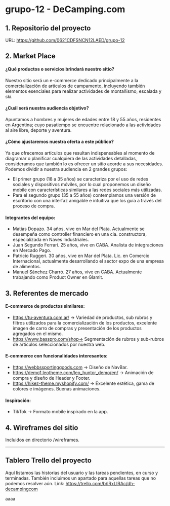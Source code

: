 # grupo-12 - DeCamping.com

## 1. Repositorio del proyecto
URL: https://github.com/0621CDFSNCN12LAED/grupo-12


## 2. Market Place

#### ¿Qué productos o servicios brindará nuestro sitio?
Nuestro sitio será un e-commerce dedicado principalmente a la comercialización de artículos de campamento, incluyendo también elementos esenciales para realizar actividades de montañismo, escalada y ski.

#### ¿Cuál será nuestra audiencia objetivo?
Apuntamos a hombres y mujeres de edades entre 18 y 55 años, residentes en Argentina; cuyo pasatiempo se encuentre relacionado a las actividades al aire libre, deporte y aventura.

#### ¿Cómo ajustaremos nuestra oferta a este público?
Ya que ofrecemos artículos que resultan indispensables al momento de diagramar o planificar cualquiera de las actividades detalladas, consideramos que también lo es ofrecer un sitio acorde a sus necesidades.
Podemos dividir a nuestra audiencia en 2 grandes grupos: <br>
- El primer grupo (18 a 35 años) se caracteriza por el uso de redes sociales y dispositivos móviles, por lo cual proponemos un diseño mobile con características similares a las redes sociales más utilizadas.
- Para el segundo grupo (35 a 55 años) contemplamos una versión de escritorio con una interfaz amigable e intuitiva que los guía a través del proceso de compra.


#### Integrantes del equipo:
- Matias Dopazo. 34 años, vive en Mar del Plata. Actualmente se desempeña como controller financiero en una cia. constructora, especializada en Naves Industriales.
- Juan Segundo Ferrari. 25 años, vive en CABA. Analista de integraciones en Mercado Pago.
- Patricio Ruggeri. 30 años, vive en Mar del Plata. Lic. en Comercio Internacional, actualmente desarrollando el sector expo de una empresa de alimentos.
- Manuel Sánchez Charró. 27 años, vive en CABA. Actualmente trabajando como Product Owner en Glamit.


## 3. Referentes de mercado

#### E-commerce de productos similares:
- https://tu-aventura.com.ar/ → Variedad de productos, sub rubros y filtros utilizados para la comercialización de los productos, excelente imagen de carro de compras y presentación de los productos agregados en el mismo.
- https://www.basspro.com/shop→ Segmentación de rubros y sub-rubros de artículos seleccionados por nuestra web.

#### E-commerce con funcionalidades interesantes:
- https://webbssportinggoods.com → Diseño de NavBar.
- https://demo1.leotheme.com/leo_huntor_demo/en/ → Animación de compra y diseño de Header y Footer.
- https://hikez-theme.myshopify.com/ → Excelente estética, gama de colores e imágenes. Buenas animaciones.

#### Inspiración:
- TikTok → Formato mobile inspirado en la app.


## 4. Wireframes del sitio

Incluidos en directorio /wireframes.

---------------------------------------------------------------------------------------------------

## Tablero Trello del proyecto

Aquí listamos las historias del usuario y las tareas pendientes, en curso y terminadas. También incluimos un apartado para aquellas tareas que no podemos resolver aún.
Link: https://trello.com/b/IRxLIRAc/dh-decampingcom


aaaa